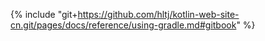 {% include "git+https://github.com/hltj/kotlin-web-site-cn.git/pages/docs/reference/using-gradle.md#gitbook" %}
